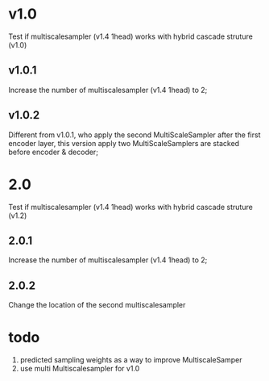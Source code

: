 # v1.0
Test if multiscalesampler (v1.4 1head) works with hybrid cascade struture (v1.0)

## v1.0.1
Increase the number of multiscalesampler (v1.4 1head) to 2;

## v1.0.2
Different from v1.0.1, who apply the second MultiScaleSampler after the first encoder layer, this version apply two MultiScaleSamplers are stacked before encoder & decoder;


# 2.0
Test if multiscalesampler (v1.4 1head) works with hybrid cascade struture (v1.2)

## 2.0.1
Increase the number of multiscalesampler (v1.4 1head) to 2;

## 2.0.2
Change the location of the second multiscalesampler


# todo

1. predicted sampling weights as a way to improve MultiscaleSamper
2. use multi Multiscalesampler for v1.0